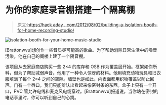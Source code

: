 # 为你的家庭录音棚搭建一个隔离棚

> 原文:[https://hack aday . com/2012/08/02/building-a-isolation-booth-for-home-recording-studio/](https://hackaday.com/2012/08/02/building-an-isolation-booth-for-your-home-recording-studio/)

![](../Images/cfee5debc77a63f85091035c575f2688.png "isolation-booth-for-your-home-music-studio")

[Brattonwvu]想创作一些音质尽可能高的歌曲。为了帮助消除日常生活中的噪音污染，他在自己的阁楼上建了一个隔音棚。

该项目从去家庭商店购买一些 2×4 的库存和 OSB 作为覆盖层开始。框架如你所料，但为了帮助减弱声音，他用了一种令人惊讶的材料。他用填充动物玩具和旧衣服填满了每个 2×4 之间的空隙。墙壁也是如此，内表面都用织物覆盖以防止回声。门有一个唇口，我们只能辨认出看起来像密封条的东西。盒子上只有一个开口，PVC 管允许电线和麦克风电缆穿过。[Brattonwvu]报道说，当你站在密封的电话亭里时，你可以听到自己的心跳。